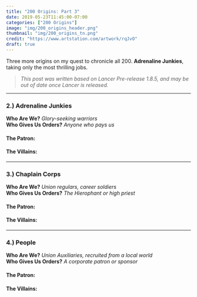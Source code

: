 ```yaml
---
title: "200 Origins: Part 3"
date: 2019-05-23T11:45:00-07:00
categories: ["200 Origins"]
image: "img/200_origins_header.png"
thumbnail: "img/200_origins_tn.png"
credit: "https://www.artstation.com/artwork/rqJvO"
draft: true
---
```


Three more origins on my quest to chronicle all 200. **Adrenaline Junkies**, taking only the most thrilling jobs.

<!--more-->
> _This post was written based on Lancer Pre-release 1.8.5, and may be out of date once Lancer is released._

---

### 2.) Adrenaline Junkies

**Who Are We?** _Glory-seeking warriors_  
**Who Gives Us Orders?** _Anyone who pays us_

#### The Patron:

#### The Villains: 

---

### 3.) Chaplain Corps

**Who Are We?** _Union regulars, career soldiers_  
**Who Gives Us Orders?** _The Hierophant or high priest_

#### The Patron:

#### The Villains: 

---

### 4.) People

**Who Are We?** _Union Auxiliaries, recruited from a local world_  
**Who Gives Us Orders?** _A corporate patron or sponsor_

#### The Patron:

#### The Villains: 